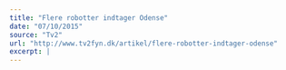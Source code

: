 ```yaml
---
title: "Flere robotter indtager Odense"
date: "07/10/2015"
source: "Tv2"
url: "http://www.tv2fyn.dk/artikel/flere-robotter-indtager-odense"
excerpt: |
---
```

